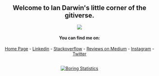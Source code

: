<div align="center">

## Welcome to Ian Darwin's little corner of the gitiverse.

![](https://komarev.com/ghpvc/?username=IanDarwin)

#### You can find me on:
[Home Page](https://darwinsys.com/) - 
[Linkedin](https://www.linkedin.com/in/IanDarwin) - 
[Stackoverflow](https://stackoverflow.com/users/176859/idarwin) - 
[Reviews on Medium](https://medium.com/i-tried-that) - 
[Instagram](https://instagram.com/IanDarwinPhoto) - 
[Twitter](https://twitter.com/Ian_Darwin)

<br>
<!-- If you forked this repo, Change the username to match yours -->
<a href="https://github.com/IanDarwin">
  <img align="center" src="https://github-readme-stats.vercel.app/api?username=IanDarwin&show_icons=true&include_all_commits=true&count_private=true&custom_title=My+Gihub+Stats&theme=radical" alt="Boring Statistics" />    
</a>
<br>
</div>
